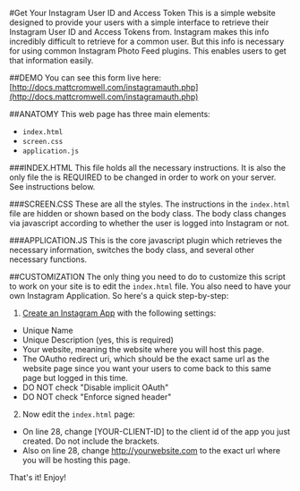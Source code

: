 #Get Your Instagram User ID and Access Token
This is a simple website designed to provide your users with a simple interface to retrieve their Instagram User ID and Access Tokens from. Instagram makes this info incredibly difficult to retrieve for a common user. But this info is necessary for using common Instagram Photo Feed plugins. This enables users to get that information easily.

##DEMO
You can see this form live here: [http://docs.mattcromwell.com/instagramauth.php](http://docs.mattcromwell.com/instagramauth.php)

##ANATOMY
This web page has three main elements:

- `index.html`
- `screen.css`
- `application.js`

###INDEX.HTML
 This file holds all the necessary instructions. It is also the only file the is REQUIRED to be changed in order to work on your server. See instructions below.

###SCREEN.CSS
These are all the styles. The instructions in the `index.html` file are hidden or shown based on the body class. The body class changes via javascript according to whether the user is logged into Instagram or not.

###APPLICATION.JS
This is the core javascript plugin which retrieves the necessary information, switches the body class, and several other necessary functions.

##CUSTOMIZATION
The only thing you need to do to customize this script to work on your site is to edit the `index.html` file. You also need to have your own Instagram Application. So here's a quick step-by-step:

1. [Create an Instagram App](http://instagram.com/developer/clients/register/) with the following settings:
 - Unique Name
 - Unique Description (yes, this is required)
 - Your website, meaning the website where you will host this page.
 - The OAutho redirect uri, which should be the exact same url as the website page since you want your users to come back to this same page but logged in this time.
 - DO NOT check "Disable implicit OAuth"
 - DO NOT check "Enforce signed header"
2. Now edit the `index.html` page:
 - On line 28, change [YOUR-CLIENT-ID] to the client id of the app you just created. Do not include the brackets.
 - Also on line 28, change http://yourwebsite.com to the exact url where you will be hosting this page.

That's it! Enjoy!
